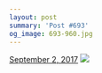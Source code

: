 ```yaml
---
layout: post
summary: 'Post #693'
og_image: 693-960.jpg
---
```


<p>
  <time>
    <a href="/693">September 2, 2017</a>
  </time>
  <a href="/693">
    <img src="{{ site.assets_url }}/693-480.jpg" srcset="{{ site.assets_url }}/693-240.jpg 240w, {{ site.assets_url }}/693-480.jpg 480w, {{ site.assets_url }}/693-720.jpg 720w, {{ site.assets_url }}/693-960.jpg 960w" sizes="(min-width: 700px) 50vw, calc(100vw - 2rem)" />
  </a>
</p>

